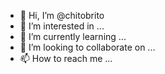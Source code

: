 - 👋 Hi, I’m @chitobrito
- 👀 I’m interested in ...
- 🌱 I’m currently learning ...
- 💞️ I’m looking to collaborate on ...
- 📫 How to reach me ...
